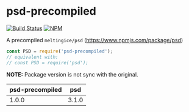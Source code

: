 # psd-precompiled

[![Build Status](https://travis-ci.org/retorillo/psd-precompiled.svg?branch=master)](https://travis-ci.org/retorillo/psd-precompiled)
[![NPM](https://img.shields.io/npm/v/psd-precompiled.svg)](https://www.npmjs.com/package/psd-precompiled)

A precompiled `meltingice/psd` (https://www.npmjs.com/package/psd)

```javascript
const PSD = require('psd-precompiled');
// equivalent with:
// const PSD = require('psd');
```

**NOTE:** Package version is not sync with the original.

| psd-precompiled | psd   |
|-----------------|-------|
| 1.0.0           | 3.1.0 |
